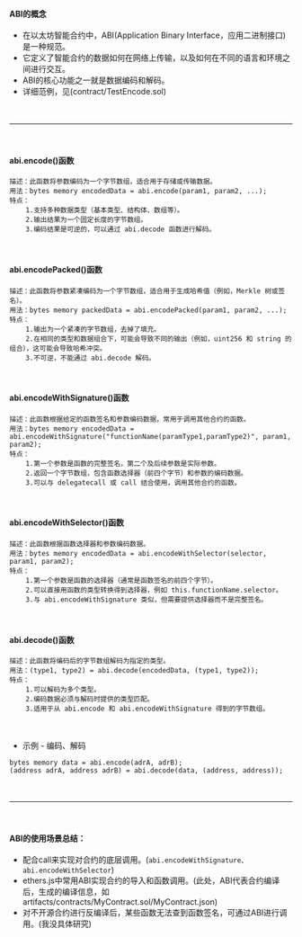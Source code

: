 

#### ABI的概念
- 在以太坊智能合约中，ABI(Application Binary Interface，应用二进制接口)是一种规范。
- 它定义了智能合约的数据如何在网络上传输，以及如何在不同的语言和环境之间进行交互。
- ABI的核心功能之一就是数据编码和解码。
- 详细范例，见(contract/TestEncode.sol)

　

-----------------------------------------------------------------------------------------------

　

#### abi.encode()函数
    描述：此函数将参数编码为一个字节数组，适合用于存储或传输数据。
    用法：bytes memory encodedData = abi.encode(param1, param2, ...);
    特点：
        1.支持多种数据类型（基本类型、结构体、数组等）。
        2.输出结果为一个固定长度的字节数组。
        3.编码结果是可逆的，可以通过 abi.decode 函数进行解码。

　

#### abi.encodePacked()函数
    描述：此函数将参数紧凑编码为一个字节数组，适合用于生成哈希值（例如，Merkle 树或签名）。
    用法：bytes memory packedData = abi.encodePacked(param1, param2, ...);
    特点：
        1.输出为一个紧凑的字节数组，去掉了填充。
        2.在相同的类型和数据组合下，可能会导致不同的输出（例如，uint256 和 string 的组合），这可能会导致哈希冲突。
        3.不可逆，不能通过 abi.decode 解码。

　

#### abi.encodeWithSignature()函数
    描述：此函数根据给定的函数签名和参数编码数据，常用于调用其他合约的函数。
    用法：bytes memory encodedData = abi.encodeWithSignature("functionName(paramType1,paramType2)", param1, param2);
    特点：
        1.第一个参数是函数的完整签名，第二个及后续参数是实际参数。
        2.返回一个字节数组，包含函数选择器（前四个字节）和参数的编码数据。
        3.可以与 delegatecall 或 call 结合使用，调用其他合约的函数。    

　

#### abi.encodeWithSelector()函数
    描述：此函数根据函数选择器和参数编码数据。
    用法：bytes memory encodedData = abi.encodeWithSelector(selector, param1, param2);
    特点：
        1.第一个参数是函数的选择器（通常是函数签名的前四个字节）。
        2.可以直接用函数的类型转换得到选择器，例如 this.functionName.selector。
        3.与 abi.encodeWithSignature 类似，但需要提供选择器而不是完整签名。    

　

#### abi.decode()函数
    描述：此函数将编码后的字节数组解码为指定的类型。
    用法：(type1, type2) = abi.decode(encodedData, (type1, type2));
    特点：
        1.可以解码为多个类型。
        2.编码数据必须与解码时提供的类型匹配。
        3.适用于从 abi.encode 和 abi.encodeWithSignature 得到的字节数组。    

　
- 示例 - 编码、解码
```
bytes memory data = abi.encode(adrA, adrB);
(address adrA, address adrB) = abi.decode(data, (address, address));
```
　

-----------------------------------------------------------------------------------------------    

　

#### ABI的使用场景总结：
- 配合call来实现对合约的底层调用。(```abi.encodeWithSignature、abi.encodeWithSelector```)
- ethers.js中常用ABI实现合约的导入和函数调用。(此处，ABI代表合约编译后，生成的编译信息，如 artifacts/contracts/MyContract.sol/MyContract.json)
- 对不开源合约进行反编译后，某些函数无法查到函数签名，可通过ABI进行调用。(我没具体研究)